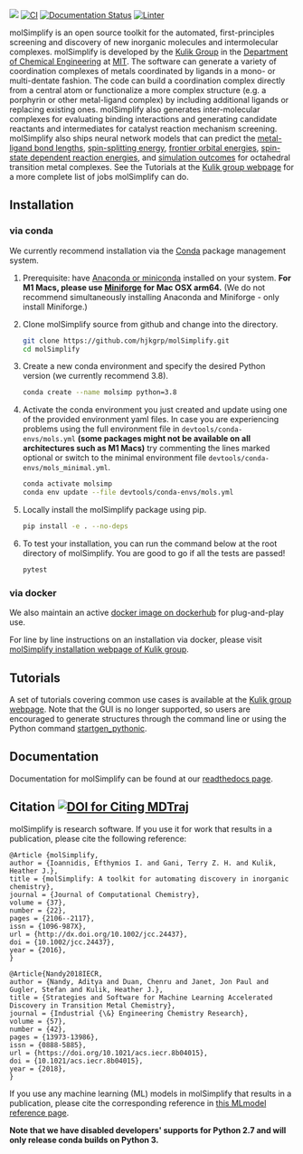 ![](./molSimplify/icons/logo.png)
[![CI](https://github.com/hjkgrp/molSimplify/actions/workflows/CI.yaml/badge.svg)](https://github.com/hjkgrp/molSimplify/actions/workflows/CI.yaml)
[![Documentation Status](https://readthedocs.org/projects/molsimplify/badge/?version=latest)](http://molsimplify.readthedocs.io/?badge=latest)
[![Linter](https://github.com/hjkgrp/molSimplify/actions/workflows/python-linter.yaml/badge.svg)](https://github.com/hjkgrp/molSimplify/actions/workflows/python-linter.yaml)

molSimplify is an open source toolkit for the automated, first-principles screening and discovery of new inorganic molecules and intermolecular complexes. molSimplify is developed by the [Kulik Group](http://hjkgrp.mit.edu) in the [Department of Chemical Engineering](http://web.mit.edu/cheme/) at [MIT](http://web.mit.edu). The software can generate a variety of coordination complexes of metals coordinated by ligands in a mono- or multi-dentate fashion. The code can build a coordination complex directly from a central atom or functionalize a more complex structure (e.g. a porphyrin or other metal-ligand complex) by including additional ligands or replacing existing ones. molSimplify also generates inter-molecular complexes for evaluating binding interactions and generating candidate reactants and intermediates for catalyst reaction mechanism screening. molSimplify also ships neural network models that can predict the [metal-ligand bond lengths](https://pubs.rsc.org/en/content/articlehtml/2017/sc/c7sc01247k), [spin-splitting energy](https://pubs.acs.org/doi/abs/10.1021/acs.jpca.7b08750), [frontier orbital energies](https://pubs.acs.org/doi/abs/10.1021/acs.iecr.8b04015), [spin-state dependent reaction energies](https://pubs.acs.org/doi/abs/10.1021/acscatal.9b02165), and [simulation outcomes](https://pubs.acs.org/doi/abs/10.1021/acs.jctc.9b00057) for octahedral transition metal complexes. See the Tutorials at the [Kulik group webpage](http://hjkgrp.mit.edu/molSimplify-tutorials) for a more complete list of jobs molSimplify can do.

## Installation

### via conda
We currently recommend installation via the [Conda](https://conda.io/docs/) package management system.
1. Prerequisite: have [Anaconda or miniconda](https://www.anaconda.com/distribution/) installed on your system. **For M1 Macs, please use [Miniforge](https://github.com/conda-forge/miniforge) for Mac OSX arm64.** (We do not recommend simultaneously installing Anaconda and Miniforge - only install Miniforge.)

2. Clone molSimplify source from github and change into the directory.

   ```bash
   git clone https://github.com/hjkgrp/molSimplify.git
   cd molSimplify
   ```

3. Create a new conda environment and specify the desired Python version (we currently recommend 3.8).

   ```bash
   conda create --name molsimp python=3.8
   ```
4. Activate the conda environment you just created and update using one of the provided environment yaml files. In case you are experiencing problems using the full environment file in `devtools/conda-envs/mols.yml` **(some packages might not be available on all architectures such as M1 Macs)** try commenting the lines marked optional or switch to the minimal environment file `devtools/conda-envs/mols_minimal.yml`.
   ```bash
   conda activate molsimp
   conda env update --file devtools/conda-envs/mols.yml
   ```
5. Locally install the molSimplify package using pip.
   ```bash
   pip install -e . --no-deps
   ```
6. To test your installation, you can run the command below at the root directory of molSimplify. You are good to go if all the tests are passed!
   ```bash
   pytest
   ```

### via docker
We also maintain an active [docker image on dockerhub](https://hub.docker.com/repository/docker/hjkgroup/molsimplify) for plug-and-play use.

For line by line instructions on an installation via docker, please visit [molSimplify installation webpage of Kulik group](http://hjkgrp.mit.edu/content/installing-molsimplify).

## Tutorials

A set of tutorials covering common use cases is available at the [Kulik group webpage](http://hjkgrp.mit.edu/molSimplify-tutorials). Note that the GUI is no longer supported, so users are encouraged to generate structures through the command line or using the Python command [startgen_pythonic](molSimplify/Scripts/generator.py). 

## Documentation

Documentation for molSimplify can be found at our [readthedocs page](https://molsimplify.readthedocs.io/en/latest/).

## Citation [![DOI for Citing MDTraj](https://img.shields.io/badge/DOI-10.1002%2Fjcc.24437-blue.svg)](http://dx.doi.org/10.1002/jcc.24437)

molSimplify is research software. If you use it for work that results in a publication, please cite the following reference:

```
@Article {molSimplify,
author = {Ioannidis, Efthymios I. and Gani, Terry Z. H. and Kulik, Heather J.},
title = {molSimplify: A toolkit for automating discovery in inorganic chemistry},
journal = {Journal of Computational Chemistry},
volume = {37},
number = {22},
pages = {2106--2117},
issn = {1096-987X},
url = {http://dx.doi.org/10.1002/jcc.24437},
doi = {10.1002/jcc.24437},
year = {2016},
}

@Article{Nandy2018IECR,
author = {Nandy, Aditya and Duan, Chenru and Janet, Jon Paul and Gugler, Stefan and Kulik, Heather J.},
title = {Strategies and Software for Machine Learning Accelerated Discovery in Transition Metal Chemistry},
journal = {Industrial {\&} Engineering Chemistry Research},
volume = {57},
number = {42},
pages = {13973-13986},
issn = {0888-5885},
url = {https://doi.org/10.1021/acs.iecr.8b04015},
doi = {10.1021/acs.iecr.8b04015},
year = {2018},
}
```

If you use any machine learning (ML) models in molSimplify that results in a publication, please cite the corresponding reference in [this MLmodel reference page](https://github.com/hjkgrp/molSimplify/blob/master/MLmodel-reference.md).

**Note that we have disabled developers' supports for Python 2.7 and will only release conda builds on Python 3.**
